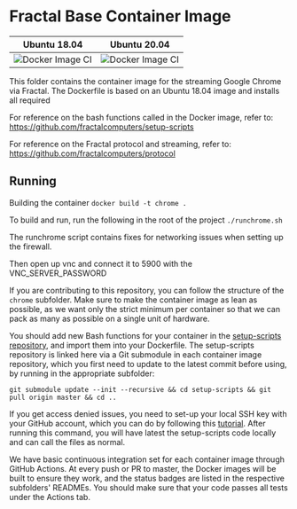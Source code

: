 # Fractal Base Container Image

| Ubuntu 18.04 | Ubuntu 20.04
|:--:|:--:|
|![Docker Image CI](https://github.com/fractalcomputers/container-images/workflows/Docker%20Image%20CI/badge.svg)|![Docker Image CI](https://github.com/fractalcomputers/container-images/workflows/Docker%20Image%20CI/badge.svg)|




This folder contains the container image for the streaming Google Chrome via Fractal. The Dockerfile is based on an Ubuntu 18.04 image and installs all required 

For reference on the bash functions called in the Docker image, refer to: https://github.com/fractalcomputers/setup-scripts

For reference on the Fractal protocol and streaming, refer to: https://github.com/fractalcomputers/protocol

## Running

Building the container
`docker build -t chrome . `

To build and run, run the following in the root of the project
`./runchrome.sh`

The runchrome script contains fixes for networking issues when setting up the firewall.

Then open up vnc and connect it to 5900 with the VNC_SERVER_PASSWORD




If you are contributing to this repository, you can follow the structure of the `chrome` subfolder. Make sure to make the container image as lean as possible, as we want only the strict minimum per container so that we can pack as many as possible on a single unit of hardware.

You should add new Bash functions for your container in the [setup-scripts repository](https://github.com/fractalcomputers/setup-scripts), and import them into your Dockerfile. The setup-scripts repository is linked here via a Git submodule in each container image repository, which you first need to update to the latest commit before using, by running in the appropriate subfolder:

```
git submodule update --init --recursive && cd setup-scripts && git pull origin master && cd ..
```

If you get access denied issues, you need to set-up your local SSH key with your GitHub account, which you can do by following this [tutorial](https://help.github.com/en/github/authenticating-to-github/generating-a-new-ssh-key-and-adding-it-to-the-ssh-agent). After running this command, you will have latest the setup-scripts code locally and can call the files as normal.

We have basic continuous integration set for each container image through GitHub Actions. At every push or PR to master, the Docker images will be built to ensure they work, and the status badges are listed in the respective subfolders' READMEs. You should make sure that your code passes all tests under the Actions tab.

